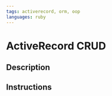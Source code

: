 ```yaml
---
tags: activerecord, orm, oop
languages: ruby
---
```


# ActiveRecord CRUD

## Description

## Instructions
